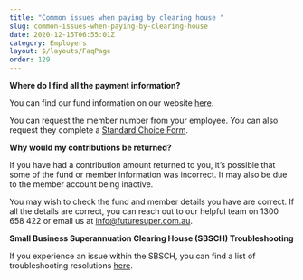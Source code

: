 ```yaml
---
title: "Common issues when paying by clearing house "
slug: common-issues-when-paying-by-clearing-house
date: 2020-12-15T06:55:01Z
category: Employers
layout: $/layouts/FaqPage
order: 129
---
```


**Where do I find all the payment information?**

You can find our fund information on our website [here](https://www.futuresuper.com.au/employers).

You can request the member number from your employee. You can also request they complete a [Standard Choice Form](https://www.futuresuper.com.au/standardchoiceform).

**Why would my contributions be returned?**

If you have had a contribution amount returned to you, it’s possible that some of the fund or member information was incorrect. It may also be due to the member account being inactive.

You may wish to check the fund and member details you have are correct. If all the details are correct, you can reach out to our helpful team on 1300 658 422 or email us at [info@futuresuper.com.au](mailto:info@futuresuper.com.au.).

**Small Business Superannuation Clearing House (SBSCH) Troubleshooting**

If you experience an issue within the SBSCH, you can find a list of troubleshooting resolutions [here](https://www.ato.gov.au/Business/Super-for-employers/In-detail/Small-Business-Superannuation-Clearing-House/SBSCH-troubleshooting/).
